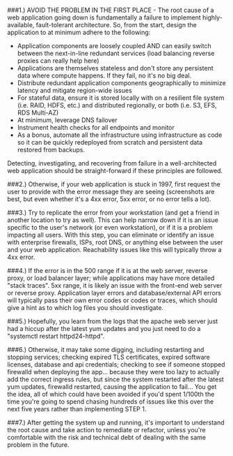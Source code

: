 ###1.) AVOID THE PROBLEM IN THE FIRST PLACE - The root cause of a web application going down is fundamentally a failure to implement highly-available, fault-tolerant architecture. So, from the start, design the application to at minimum adhere to the following:

- Application components are loosely coupled AND can easily switch between the next-in-line redundant services (load balancing reverse proxies can really help here)
- Applications are themselves stateless and don't store any persistent data where compute happens. If they fail, no it's no big deal.
- Distribute redundant application components geographically to minimize latency and mitigate region-wide issues
- For stateful data, ensure it is stored locally with on a resilient file system (i.e. RAID, HDFS, etc.) and distributed regionally, or both (i.e. S3, EFS, RDS Multi-AZ)
- At minimum, leverage DNS failover
- Instrument health checks for all endpoints and monitor
- As a bonus, automate all the infrastructure using infrastructure as code so it can be quickly redeployed from scratch and persistent data restored from backups.

Detecting, investigating, and recovering from failure in a well-architected web application should be straight-forward if these principles are followed.

###2.) Otherwise, if your web application is stuck in 1997, first request the user to provide with the error message they are seeing (screenshots are best, but even whether it's a 4xx error, 5xx error, or no error tells a lot).

###3.) Try to replicate the error from your workstation (and get a friend in another location to try as well). This can help narrow down if it is an issue specific to the user's network (or even workstation), or if it is a problem impacting all users. With this step, you can eliminate or identify an issue with enterprise firewalls, ISPs, root DNS, or anything else between the user and your web application. Reachability issues like this will typically throw a 4xx error.

###4.) If the error is in the 500 range if it is at the web server, reverse proxy, or load balancer layer; while applications may have more detailed "stack traces". 5xx range, it is likely an issue with the front-end web server or reverse proxy. Application layer errors and database/external API errors will typically pass their own error codes or codes or traces, which should give a hint as to which log files you should investigate.

###5.) Hopefully, you learn from the logs that the apache web server just had a hiccup after the latest yum updates and you just need to do a "systemctl restart httpd24-httpd".

###6.) Otherwise, it may take some digging, including restarting and stopping services; checking expired TLS certificates, expired software licenses, database and api credentials; checking to see if someone stopped firewalld when deploying the app... because they were too lazy to actually add the correct ingress rules, but since the system restarted after the latest yum updates, firewalld restarted, causing the application to fail... You get the idea, all of which could have been avoided if you'd spent 1/100th the time you're going to spend chasing hundreds of issues like this over the next five years rather than implementing STEP 1.

###7.) After getting the system up and running, it's important to understand the root cause and take action to remediate or refactor, unless you're comfortable with the risk and technical debt of dealing with the same problem in the future.

>>
